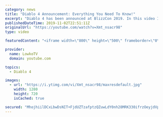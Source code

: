 ```yaml
---
category: news
title: "Diablo 4 Announcement: Everything You Need To Know!"
excerpt: "Diablo 4 has been announced at BlizzCon 2019. In this video I go over everything you need to know about this upcoming Blizzard Entertainment game."
publishedDateTime: 2019-11-02T22:51:11Z
originalUrl: "https://youtube.com/watch?v=Xmt_nsacr98"
type: video

featuredContent: "<iframe width=\"800\" height=\"500\" frameborder=\"0\" src=\"https://www.youtube.com/embed/Xmt_nsacr98\" allow=\"accelerometer; autoplay; encrypted-media; gyroscope; picture-in-picture\" allowfullscreen></iframe>"

provider:
  name: LowkoTV
  domain: youtube.com

topics:
  - Diablo 4

images:
  - url: "https://i.ytimg.com/vi/Xmt_nsacr98/maxresdefault.jpg"
    width: 1280
    height: 720
    isCached: true

secured: "MhojhiilDCxLbwDsNIT+FjdUZTzafptzQZuwLdY0nh28MRK330ifrzOeyjdVpXyPVzKxQ3qHUZ6AJpVumtjE2AyfY6kl3oIDIdx/ScfW3JCVE8SVf8wvSjaypRDPnrBNFgyqWhujg7xr0LZLL5AP/2o+57DNfgwy/x3LCl8XEnZjgExYcsZR3mUN6wOdlPRb+4SLI7a36BvW8UgsNu8MqT036f5wd+kg7UJ387zFe3/C5ALu1u2nnTNj8VNTqgvuQV4+qpPBnVTF43nh2BFiZeXYb9iQXI8Xjn6pQiYbxFsLXni+AZQv0QdizYi/KzAD8svFS9bgcXq8ctBEu7YRJKv38rSvBkyiLj0umZ0jGnTURcI7ZbOhUYALOtclqfDcUu6VhQVq1tRGgo9XC+z1lfvvt/YtJu/nZ7DRezqtJBTz0tl/Wovs4nt7Mm3D317p;72R5QfM2pViQ9vau3ypw4Q=="
---
```


